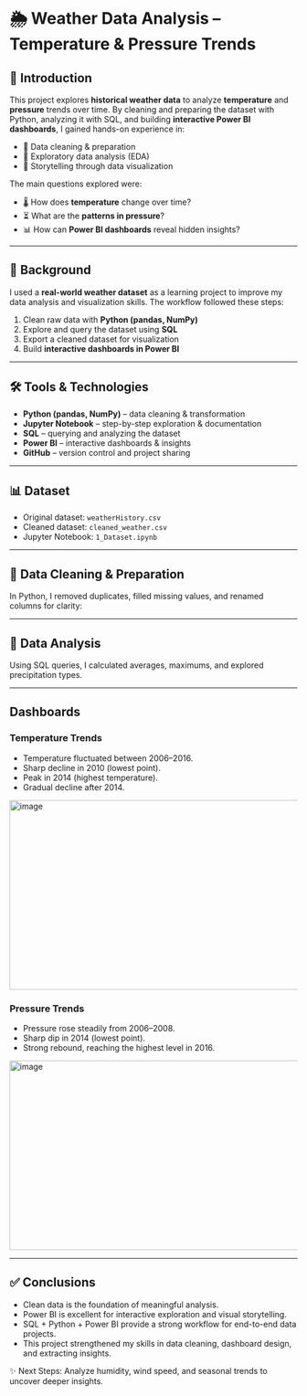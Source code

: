 # 🌦️ Weather Data Analysis – Temperature & Pressure Trends  

## 📌 Introduction  

This project explores **historical weather data** to analyze **temperature** and **pressure** trends over time. By cleaning and preparing the dataset with Python, analyzing it with SQL, and building **interactive Power BI dashboards**, I gained hands-on experience in:  

- 🔹 Data cleaning & preparation  
- 🔹 Exploratory data analysis (EDA)  
- 🔹 Storytelling through data visualization  

The main questions explored were:  

- 🌡️ How does **temperature** change over time?  
- ⏳ What are the **patterns in pressure**?  
- 📊 How can **Power BI dashboards** reveal hidden insights?  

---

## 📂 Background  

I used a **real-world weather dataset** as a learning project to improve my data analysis and visualization skills. The workflow followed these steps:  

1. Clean raw data with **Python (pandas, NumPy)**  
2. Explore and query the dataset using **SQL**  
3. Export a cleaned dataset for visualization  
4. Build **interactive dashboards in Power BI**  

---

## 🛠️ Tools & Technologies  

- **Python (pandas, NumPy)** – data cleaning & transformation  
- **Jupyter Notebook** – step-by-step exploration & documentation  
- **SQL** – querying and analyzing the dataset  
- **Power BI** – interactive dashboards & insights  
- **GitHub** – version control and project sharing  

---

## 📊 Dataset  

- Original dataset: `weatherHistory.csv`  
- Cleaned dataset: `cleaned_weather.csv`  
- Jupyter Notebook: `1_Dataset.ipynb`  

---

## 🔧 Data Cleaning & Preparation  

In Python, I removed duplicates, filled missing values, and renamed columns for clarity:  

---

## 🔎 Data Analysis

Using SQL queries, I calculated averages, maximums, and explored precipitation types.

---

## Dashboards
### Temperature Trends
- Temperature fluctuated between 2006–2016.
- Sharp decline in 2010 (lowest point).
- Peak in 2014 (highest temperature).
- Gradual decline after 2014.
<img width="577" height="332" alt="image" src="https://github.com/user-attachments/assets/d727cdcf-b53f-40be-96d9-b05c78ae2ff6" />

### Pressure Trends
- Pressure rose steadily from 2006–2008.
- Sharp dip in 2014 (lowest point).
- Strong rebound, reaching the highest level in 2016.
<img width="577" height="332" alt="image" src="https://github.com/user-attachments/assets/4bca1edf-e7d2-499c-901f-1d02f7a3e43f" />

---

## ✅ Conclusions
- Clean data is the foundation of meaningful analysis.
- Power BI is excellent for interactive exploration and visual storytelling.
- SQL + Python + Power BI provide a strong workflow for end-to-end data projects.
- This project strengthened my skills in data cleaning, dashboard design, and extracting insights.

✨ Next Steps: Analyze humidity, wind speed, and seasonal trends to uncover deeper insights.
